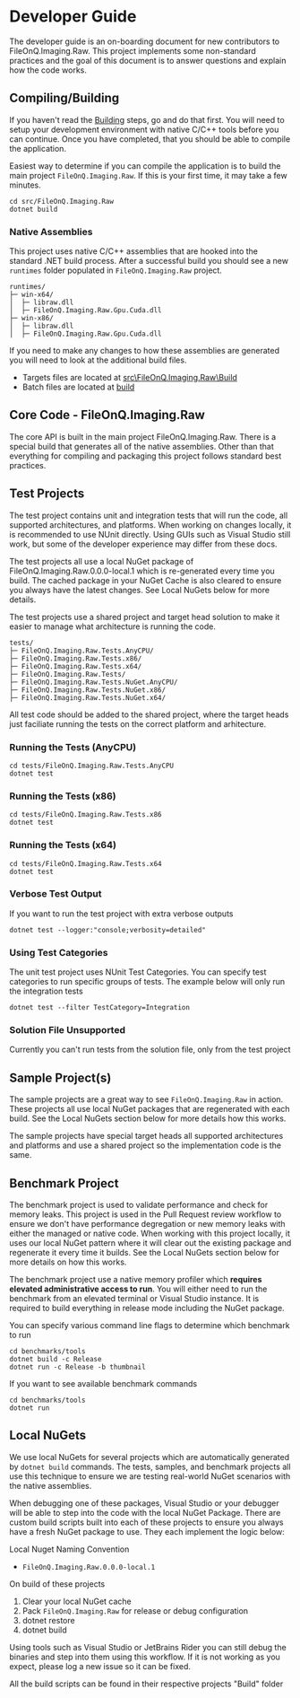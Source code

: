 # Developer Guide

The developer guide is an on-boarding document for new contributors to FileOnQ.Imaging.Raw. This project implements some non-standard practices and the goal of this document is to answer questions and explain how the code works.

## Compiling/Building

If you haven't read the [Building](BUILDING.md) steps, go and do that first. You will need to setup your development environment with native C/C++ tools before you can continue. Once you have completed, that you should be able to compile the application.

Easiest way to determine if you can compile the application is to build the main project `FileOnQ.Imaging.Raw`. If this is your first time, it may take a few minutes.

```shell
cd src/FileOnQ.Imaging.Raw
dotnet build
```

### Native Assemblies

This project uses native C/C++ assemblies that are hooked into the standard .NET build process. After a successful build you should see a new `runtimes` folder populated in `FileOnQ.Imaging.Raw` project.

```text
runtimes/
├─ win-x64/
│  ├─ libraw.dll
│  ├─ FileOnQ.Imaging.Raw.Gpu.Cuda.dll
├─ win-x86/
│  ├─ libraw.dll
│  ├─ FileOnQ.Imaging.Raw.Gpu.Cuda.dll
```

If you need to make any changes to how these assemblies are generated you will need to look at the additional build files.

* Targets files are located at [src\FileOnQ.Imaging.Raw\Build](src\FileOnQ.Imaging.Raw\Build)
* Batch files are located at [build](build)

## Core Code - FileOnQ.Imaging.Raw

 The core API is built in the main project FileOnQ.Imaging.Raw. There is a special build that generates all of the native assemblies. Other than that everything for compiling and packaging this project follows standard best practices.

## Test Projects

The test project contains unit and integration tests that will run the code, all supported architectures, and platforms. When working on changes locally, it is recommended to use NUnit directly. Using GUIs such as Visual Studio still work, but some of the developer experience may differ from these docs.

The test projects all use a local NuGet package of FileOnQ.Imaging.Raw.0.0.0-local.1 which is re-generated every time you build. The cached package in your NuGet Cache is also cleared to ensure you always have the latest changes. See Local NuGets below for more details.

The test projects use a shared project and target head solution to make it easier to manage what architecture is running the code.

```text
tests/
├─ FileOnQ.Imaging.Raw.Tests.AnyCPU/
├─ FileOnQ.Imaging.Raw.Tests.x86/
├─ FileOnQ.Imaging.Raw.Tests.x64/
├─ FileOnQ.Imaging.Raw.Tests/
├─ FileOnQ.Imaging.Raw.Tests.NuGet.AnyCPU/
├─ FileOnQ.Imaging.Raw.Tests.NuGet.x86/
├─ FileOnQ.Imaging.Raw.Tests.NuGet.x64/
```

All test code should be added to the shared project, where the target heads just faciliate running the tests on the correct platform and arhitecture.

### Running the Tests (AnyCPU)

```shell
cd tests/FileOnQ.Imaging.Raw.Tests.AnyCPU
dotnet test
```

### Running the Tests (x86)

```shell
cd tests/FileOnQ.Imaging.Raw.Tests.x86
dotnet test
```

### Running the Tests (x64)

```shell
cd tests/FileOnQ.Imaging.Raw.Tests.x64
dotnet test
```

### Verbose Test Output

If you want to run the test project with extra verbose outputs

```shell
dotnet test --logger:"console;verbosity=detailed"
```

### Using Test Categories

The unit test project uses NUnit Test Categories. You can specify test categories to run specific groups of tests. The example below will only run the integration tests

```shell
dotnet test --filter TestCategory=Integration
```

### Solution File Unsupported

Currently you can't run tests from the solution file, only from the test project

## Sample Project(s)

The sample projects are a great way to see `FileOnQ.Imaging.Raw` in action. These projects all use local NuGet packages that are regenerated with each build. See the Local NuGets section below for more details how this works.

The sample projects have special target heads all supported architectures and platforms and use a shared project so the implementation code is the same.

## Benchmark Project

The benchmark project is used to validate performance and check for memory leaks. This project is used in the Pull Request review workflow to ensure we don't have performance degregation or new memory leaks with either the managed or native code. When working with this project locally, it uses our local NuGet pattern where it will clear out the existing package and regenerate it every time it builds. See the Local NuGets section below for more details on how this works.

The benchmark project use a native memory profiler which **requires elevated administrative access to run**. You will either need to run the benchmark from an elevated terminal or Visual Studio instance. It is required to build everything in release mode including the NuGet package.

You can specify various command line flags to determine which benchmark to run

```shell
cd benchmarks/tools
dotnet build -c Release
dotnet run -c Release -b thumbnail
```

If you want to see available benchmark commands

```shell
cd benchmarks/tools
dotnet run
```

## Local NuGets

We use local NuGets for several projects which are automatically generated by `dotnet build` commands. The tests, samples, and benchmark projects all use this technique to ensure we are testing real-world NuGet scenarios with the native assemblies.

When debugging one of these packages, Visual Studio or your debugger will be able to step into the code with the local NuGet Package. There are custom build scripts built into each of these projects to ensure you always have a fresh NuGet package to use. They each implement the logic below:

Local Nuget Naming Convention

* `FileOnQ.Imaging.Raw.0.0.0-local.1`

On build of these projects

1. Clear your local NuGet cache
2. Pack `FileOnQ.Imaging.Raw` for release or debug configuration
3. dotnet restore
4. dotnet build

Using tools such as Visual Studio or JetBrains Rider you can still debug the binaries and step into them using this workflow. If it is not working as you expect, please log a new issue so it can be fixed.

All the build scripts can be found in their respective projects "Build" folder
